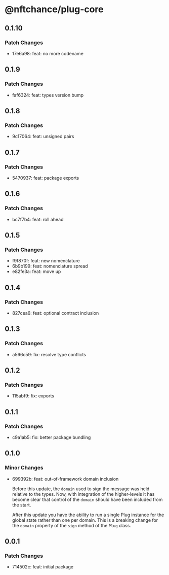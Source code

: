 # @nftchance/plug-core

## 0.1.10

### Patch Changes

-   17e6a98: feat: no more codename

## 0.1.9

### Patch Changes

-   faf6324: feat: types version bump

## 0.1.8

### Patch Changes

-   9c17064: feat: unsigned pairs

## 0.1.7

### Patch Changes

-   5470937: feat: package exports

## 0.1.6

### Patch Changes

-   bc7f7b4: feat: roll ahead

## 0.1.5

### Patch Changes

-   f9f870f: feat: new nomenclature
-   6b9b199: feat: nomenclature spread
-   e82fe3a: feat: move up

## 0.1.4

### Patch Changes

-   827cea6: feat: optional contract inclusion

## 0.1.3

### Patch Changes

-   a566c59: fix: resolve type conflicts

## 0.1.2

### Patch Changes

-   115abf9: fix: exports

## 0.1.1

### Patch Changes

-   c9a1ab5: fix: better package bundling

## 0.1.0

### Minor Changes

-   699392b: feat: out-of-framework domain inclusion

    Before this update, the `domain` used to sign the message was held relative to the types. Now, with integration of the higher-levels it has become clear that control of the `domain` should have been included from the start.

    After this update you have the ability to run a single Plug instance for the global state rather than one per domain. This is a breaking change for the `domain` property of the `sign` method of the `Plug` class.

## 0.0.1

### Patch Changes

-   714502c: feat: initial package
